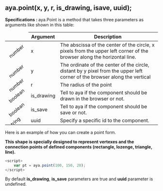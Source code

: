 ## aya.point(x, y, r, is_drawing, isave, uuid);

<style>
.empty-space{
    visibility:hidden;
    display:inline-block;
    border:none;
}
.table_1 .thead-row {
    border-top:none;
}
.type_style{
    transform:rotate(-40deg);
}
</style>
<body>
<b>Specifications : </b>  aya.Point is a method that takes three parameters as arguments like shown in this table:

<table class='table_1'>
    <thead>
    <tr class="thead-row">
        <th class="empty-space"></th>
        <th>Argument</th>
        <th>Description</th>
    </tr>
    </thead>
    <tbody>
    <tr>
        <td class="type_style">number</td>
        <td>x</td>
        <td>
            The abscissa of the center of the circle, x pixels from the upper left corner of the browser along the horizontal line.
        </td>
    </tr>
    <tr>
        <td class="type_style">number</td>
        <td>y</td>
        <td>
            The ordinate of the center of the circle, distant by y pixel from the upper left corner of the browser along the vertical
        </td>
    </tr>
     <tr>
        <td class="type_style">number</td>
        <td>r</td>
        <td>The radius of the point</td>
    </tr>
     <tr>
        <td class="type_style">boolean</td>
        <td>is_drawing</td>
        <td>Tell to aya if the component should be drawn in the browser or not.</td>
    </tr>
      <tr>
        <td class="type_style">boolean</td>
        <td>is_save</td>
        <td>Tell to aya if the component should be save or not.</td>
    </tr>
      <tr>
        <td class="type_style">string</td>
        <td>uuid</td>
        <td>Specify a specific id to the component.</td>
    </tr>
    </tbody>
</table>
</body>

Here is an example of how you can create a point form.

<strong>
    This shape is specially designed to represent vertexes and the connection points of defined components (rectangle, lozenge, triangle, line).
</strong>

```js
<script>
    var pt = aya.point(100, 150, 20);
</script>
```
By default <strong>is_drawing</strong>, <strong>is_save</strong> parameters are true and <strong>uuid</strong> parameter is undefined.